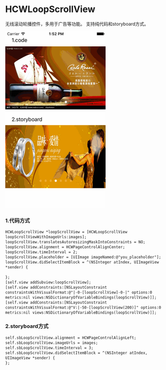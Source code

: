 # HCWLoopScrollView
无线滚动轮播控件，多用于广告等功能。
支持纯代码和storyboard方式。

![image](https://github.com/huangchangweng/HCWLoopScrollView/blob/master/HCWLoopScrollView.gif) 

### 1.代码方式

    HCWLoopScrollView *loopScrollView = [HCWLoopScrollView loopScrollViewWithImageUrls:images];
    loopScrollView.translatesAutoresizingMaskIntoConstraints = NO;
    loopScrollView.alignment = HCWPageControlAlignCenter;
    loopScrollView.timeInterval = 2;
    loopScrollView.placeholder = [UIImage imageNamed:@"you_placeholder"];
    loopScrollView.didSelectItemBlock = ^(NSInteger atIndex, UIImageView *sender) {
      
    };
    [self.view addSubview:loopScrollView];
    [self.view addConstraints:[NSLayoutConstraint constraintsWithVisualFormat:@"|-0-[loopScrollView]-0-|" options:0 metrics:nil views:NSDictionaryOfVariableBindings(loopScrollView)]];
    [self.view addConstraints:[NSLayoutConstraint constraintsWithVisualFormat:@"V:|-50-[loopScrollView(200)]" options:0 metrics:nil views:NSDictionaryOfVariableBindings(loopScrollView)]];


### 2.storyboard方式

    self.sbLoopScrollView.alignment = HCWPageControlAlignLeft;
    self.sbLoopScrollView.imageUrls = images;
    self.sbLoopScrollView.timeInterval = 3;
    self.sbLoopScrollView.didSelectItemBlock = ^(NSInteger atIndex, UIImageView *sender) {
    };
